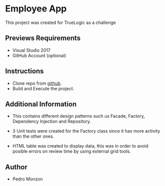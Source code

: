 # Employee App

This project was created for TrueLogic as a challenge

## Previews Requirements

- Visual Studio 2017
- GitHub Account (optional)

## Instructions

- Clone repo from [github](https://github.com/pedrops/EmployeeApplication.git).
- Build and Execute the project.

## Additional Information

- This contains different design patterns such us Facade, Factory, Dependency Injection and Repository.

- 3 Unit tests were created for the Factory class since it has more activity than the other ones.

- HTML table was created to display data, this was in order to avoid posible errors on review time by using external grid tools.

## Author

- Pedro Monzon
